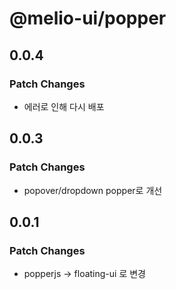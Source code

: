 # @melio-ui/popper

## 0.0.4

### Patch Changes

- 에러로 인해 다시 배포

## 0.0.3

### Patch Changes

- popover/dropdown popper로 개선

## 0.0.1

### Patch Changes

- popperjs -> floating-ui 로 변경
